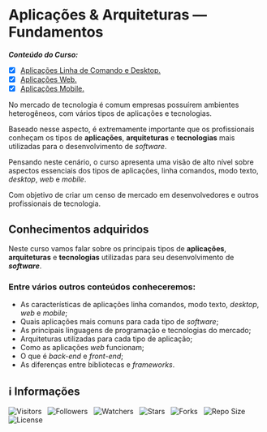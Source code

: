 <!-- Título -->
# Aplicações & Arquiteturas — Fundamentos

***Conteúdo do Curso:***

* [x] [Aplicações Linha de Comando e Desktop.](https://github.com/Devsgeeknerd/mod-apl-lin-com-des-apl-arq-fun-bas)
* [x] [Aplicações Web.](https://github.com/Devsgeeknerd/mod-apl-web-apl-arq-fun-bas)
* [x] [Aplicações Mobile.](https://github.com/Devsgeeknerd/mod-apl-mob-apl-arq-fun-bas)

No mercado de tecnologia é comum empresas possuírem ambientes heterogêneos, com vários tipos de aplicações e tecnologias.

Baseado nesse aspecto, é extremamente importante que os profissionais conheçam os tipos de **aplicações**, **arquiteturas** e **tecnologias** mais utilizadas para o desenvolvimento de *software*.

Pensando neste cenário, o curso apresenta uma visão de alto nível sobre aspectos essenciais dos tipos de aplicações, linha comandos, modo texto, *desktop*, *web* e *mobile*.

Com objetivo de criar um censo de mercado em desenvolvedores e outros profissionais de tecnologia.

## Conhecimentos adquiridos

Neste curso vamos falar sobre os principais tipos de **aplicações**, **arquiteturas** e **tecnologias** utilizadas para seu desenvolvimento de ***software***.

### Entre vários outros conteúdos conheceremos:

* As características de aplicações linha comandos, modo texto, *desktop*, *web* e *mobile*;
* Quais aplicações mais comuns para cada tipo de *software*;
* As principais linguagens de programação e tecnologias do mercado;
* Arquiteturas utilizadas para cada tipo de aplicação;
* Como as aplicações *web* funcionam;
* O que é *back-end* e *front-end*;
* As diferenças entre bibliotecas e *frameworks*.

<!-- Informações -->
## &#8505; Informações

![Visitors](https://api.visitorbadge.io/api/visitors?path=Devsgeeknerd%2Fcur-apl-arq-fun-bas&label=Visitantes&labelColor=%23700070&labelStyle=none&countColor=%23000fff&style=plastic&color=%23ffffff "Total de Visitantes")
&nbsp;
![Followers](https://img.shields.io/github/followers/Devsgeeknerd?style=p&label=Seguidores&labelColor=800080&color=000fff "Total de Seguidores")
&nbsp;
![Watchers](https://img.shields.io/github/watchers/Devsgeeknerd/cur-apl-arq-fun-bas?style=p&label=Observadores&labelColor=800080&color=000fff "Total de Observadores")
&nbsp;
![Stars](https://img.shields.io/github/stars/Devsgeeknerd/cur-apl-arq-fun-bas?style=p&label=Estrelas&labelColor=800080&color=000fff "Total de Estrelas")
&nbsp;
![Forks](https://img.shields.io/github/forks/Devsgeeknerd/cur-apl-arq-fun-bas?style=p&label=Bifurcações&labelColor=800080&color=000fff "Total de Bifurcações")
&nbsp;
![Repo Size](https://img.shields.io/github/repo-size/Devsgeeknerd/cur-apl-arq-fun-bas?style=p&label=Tamanho&labelColor=800080&color=000fff "Tamanho do Repositório")
&nbsp;
![License](https://img.shields.io/github/license/Devsgeeknerd/cur-apl-arq-fun-bas?style=p&label=Licença&labelColor=800080&color=000fff "Licença do Repositório")
